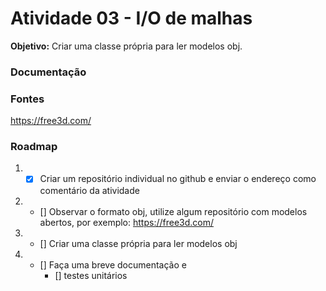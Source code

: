 # Atividade 03 - I/O de malhas
**Objetivo:** Criar uma classe própria para ler modelos obj.

### Documentação

### Fontes
https://free3d.com/ <br>

### Roadmap
1) - [x] Criar um repositório individual no github e enviar o endereço como comentário da atividade
2) - [] Observar o formato obj, utilize algum repositório com modelos abertos, por exemplo: https://free3d.com/
3) - [] Criar uma classe própria para ler modelos obj
4) - [] Faça uma breve documentação e
        - [] testes unitários